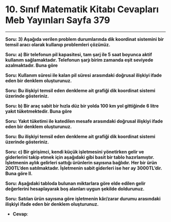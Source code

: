 # 10. Sınıf Matematik Kitabı Cevapları Meb Yayınları Sayfa 379

---

**Soru: 3) Aşağıda verilen problem durumlarında dik koordinat sistemini bir temsil aracı olarak kullanıp problemleri çözünüz.**

**Soru: a) Bir telefonun pil kapasitesi, tam şarj ile 5 saat boyunca aktif kullanım sağlamaktadır. Telefonun şarjı birim zamanda eşit seviyede azalmaktadır. Buna göre**

**Soru: Kullanım süresi ile kalan pil süresi arasındaki doğrusal ilişkiyi ifade eden bir denklem oluşturunuz.**

**Soru: Bu ilişkiyi temsil eden denkleme ait grafiği dik koordinat sistemi üzerinde gösteriniz.**

**Soru: b) Bir araç sabit bir hızla düz bir yolda 100 km yol gittiğinde 6 litre yakıt tüketmektedir. Buna göre**

**Soru: Yakıt tüketimi ile katedilen mesafe arasındaki doğrusal ilişkiyi ifade eden bir denklem oluşturunuz.**

**Soru: Bu ilişkiyi temsil eden denkleme ait grafiği dik koordinat sistemi üzerinde gösteriniz.**

**Soru: c) Bir girişimci, kendi küçük işletmesini yönetirken gelir ve giderlerini takip etmek için aşağıdaki gibi basit bir tablo hazırlamıştır. İşletmenin aylık gelirleri sattığı ürünlerin sayısına bağlıdır. Her bir ürün 200TL’den satılmaktadır. İşletmenin sabit giderleri ise her ay 3000TL’dir. Buna göre II.**

**Soru: Aşağıdaki tabloda bulunan miktarlara göre elde edilen gelir değerlerini hesaplayarak boş alanları uygun şekilde doldurunuz.**

**Soru: Satılan ürün sayısına göre işletmenin kâr/zarar durumu arasındaki ilişkiyi ifade eden bir denklem oluşturunuz.**

-   **Cevap**: